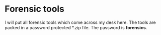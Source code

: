 # Forensic tools 
I will put all forensic tools which come across my desk here. 
The tools are packed in a password protected *.zip file. 
The password is **forensics**. 

